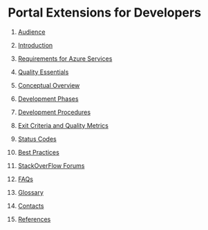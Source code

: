 
<a name="portalfxExtensionsForDevelopers"></a>
<!-- link to this document is [portalfx-extensions-forDevelopers.md]()
-->

# Portal Extensions for Developers

   <!-- TODO: Should the audience document be combined with the introduction document? -->

1. [Audience](portalfx-extensions-forDevelopers-audience.md)

1. [Introduction](portalfx-extensions-forDevelopers-intro.md)

1. [Requirements for Azure Services](portalfx-extensions-requirements.md)

1. [Quality Essentials](portalfx-extensions-qualityEssentials.md)

1. [Conceptual Overview](portalfx-extensions-forDevelopers-overview.md)

1. [Development Phases](portalfx-extensions-developmentPhases.md)
  
1. [Development Procedures](portalfx-extensions-forDevelopers-procedures.md)

1. [Exit Criteria and Quality Metrics](portalfx-extensions-forDevelopers-exitCriteria.md)

1. [Status Codes](portalfx-extensions-status-codes.md)

1. [Best Practices](portalfx-extensions-forDevelopers-bestPractices.md)

1. [StackOverFlow Forums](portalfx-extensions-stackoverflow.md)

1. [FAQs](portalfx-extensions-faq-forDevelopers.md)


    <!--  TODO:  Should the glossary document be combined with the introduction document? -->

1. [Glossary](portalfx-extensions-forDevelopers-glossary.md)

1. [Contacts](portalfx-extensions-contacts.md)


    <!--  TODO: Should the references document be combined with the introduction document? -->
1. [References](portalfx-extensions-forDevelopers-references.md)
